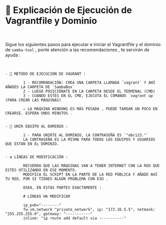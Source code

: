 # 📝 Explicación de Ejecución de Vagrantfile y Dominio
<br>

Sigue los siguientes pasos para ejecutar e iniciar el Vagrantfile y el dominio de ``samba-tool`` , ponle atención a las recomendaciones , te servirán de ayuda :

<br>

~~~~
- 🚀 MÉTODO DE EJECUCIÓN DE VAGRANT :

		1 - RECOMENDACIÓN: CREA UNA CARPETA LLAMADA `vagrant` Y AHÍ AÑADES LA CARPETA DE `SambaBox`  
		2 - LUEGO POSICIÓNATE EN LA CARPETA DESDE EL TERMINAL (CMD)  
		3 - CUANDO ESTÉS EN EL CMD, EJECUTA EL COMANDO `vagrant up` (PARA CREAR LAS MÁQUINAS)

		⚠️ LA MÁQUINA WINDOWS ES MÁS PESADA , PUEDE TARDAR UN POCO EN CREARSE. ESPERA UNOS MINUTOS .


- 🔐 UNIR EQUIPO AL DOMINIO :

		1 - PARA UNIRTE AL DOMINIO, LA CONTRASEÑA ES `"abc123."`  
		LA CONTRASEÑA ES LA MISMA PARA TODOS LOS EQUIPOS Y USUARIOS QUE ESTÁN EN EL DOMINIO.


- ⚙️ LÍNEAS DE MODIFICACIÓN :

		RECUERDA QUE LAS MÁQUINAS VAN A TENER INTERNET CON LA RED QUE ESTÉS UTILIZANDO EN ESE MOMENTO.  
		MODIFICA EL SCRIPT EN LA PARTE DE LA RED PÚBLICA Y AÑADE AHÍ TU RED, POR SI TIENES ALGÚN PROBLEMA CON ESO .

		OSEA, EN ESTAS PARTES EXACTAMENTE :

		# LINEAS HA MODIFICAR
		
		ip_pub="--------"
		fw.vm.network "private_network", ip: "172.16.5.5", netmask: "255.255.255.0", gateway: "-----------"
		inline: "ip route add default via -----------"
~~~~
